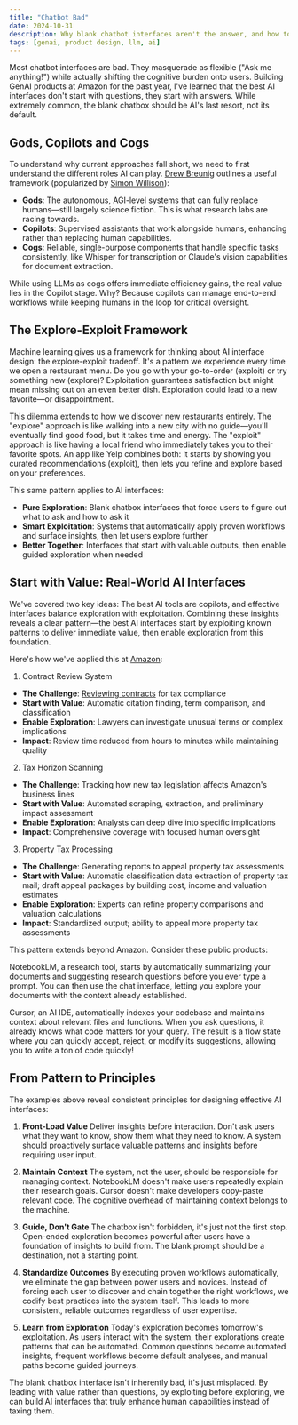 ```yaml
---
title: "Chatbot Bad"
date: 2024-10-31
description: Why blank chatbot interfaces aren't the answer, and how to design better GenAI products
tags: [genai, product design, llm, ai]
---
```


Most chatbot interfaces are bad. They masquerade as flexible ("Ask me anything!") while actually shifting the cognitive burden onto users. Building GenAI products at Amazon for the past year, I've learned that the best AI interfaces don't start with questions, they start with answers. While extremely common, the blank chatbox should be AI's last resort, not its default.

## Gods, Copilots and Cogs

To understand why current approaches fall short, we need to first understand the different roles AI can play. [Drew Breunig](https://www.dbreunig.com/2024/10/18/the-3-ai-use-cases-gods-interns-and-cogs.html) outlines a useful framework (popularized by [Simon Willison](https://simonwillison.net/2024/Oct/20/gods-interns-and-cogs/)):

- **Gods**: The autonomous, AGI-level systems that can fully replace humans—still largely science fiction. This is what research labs are racing towards.
- **Copilots**: Supervised assistants that work alongside humans, enhancing rather than replacing human capabilities.
- **Cogs**: Reliable, single-purpose components that handle specific tasks consistently, like Whisper for transcription or Claude's vision capabilities for document extraction.

While using LLMs as cogs offers immediate efficiency gains, the real value lies in the Copilot stage. Why? Because copilots can manage end-to-end workflows while keeping humans in the loop for critical oversight.

## The Explore-Exploit Framework

Machine learning gives us a framework for thinking about AI interface design: the explore-exploit tradeoff. It's a pattern we experience every time we open a restaurant menu. Do you go with your go-to-order (exploit) or try something new (explore)? Exploitation guarantees satisfaction but might mean missing out on an even better dish. Exploration could lead to a new favorite—or disappointment.

This dilemma extends to how we discover new restaurants entirely. The "explore" approach is like walking into a new city with no guide—you'll eventually find good food, but it takes time and energy. The "exploit" approach is like having a local friend who immediately takes you to their favorite spots. An app like Yelp combines both: it starts by showing you curated recommendations (exploit), then lets you refine and explore based on your preferences.

This same pattern applies to AI interfaces:
- **Pure Exploration**: Blank chatbox interfaces that force users to figure out what to ask and how to ask it
- **Smart Exploitation**: Systems that automatically apply proven workflows and surface insights, then let users explore further
- **Better Together**: Interfaces that start with valuable outputs, then enable guided exploration when needed

## Start with Value: Real-World AI Interfaces

We've covered two key ideas: The best AI tools are copilots, and effective interfaces balance exploration with exploitation. Combining these insights reveals a clear pattern—the best AI interfaces start by exploiting known patterns to deliver immediate value, then enable exploration from this foundation.

Here's how we've applied this at [Amazon](https://www.wsj.com/articles/amazon-leans-into-generative-ai-to-manage-its-finances-c77b16eb):

1. Contract Review System
  - **The Challenge**: [Reviewing contracts](https://news.bloombergtax.com/tax-insights-and-commentary/corporate-tax-leaders-weigh-ais-risk-reward-calculus-podcast) for tax compliance
  - **Start with Value**: Automatic citation finding, term comparison, and classification
  - **Enable Exploration**: Lawyers can investigate unusual terms or complex implications
  - **Impact**: Review time reduced from hours to minutes while maintaining quality

2. Tax Horizon Scanning
  - **The Challenge**: Tracking how new tax legislation affects Amazon's business lines
  - **Start with Value**: Automated scraping, extraction, and preliminary impact assessment
  - **Enable Exploration**: Analysts can deep dive into specific implications
  - **Impact**: Comprehensive coverage with focused human oversight

3. Property Tax Processing
  - **The Challenge**: Generating reports to appeal property tax assessments
  - **Start with Value**: Automatic classification data extraction of property tax mail; draft appeal packages by building cost, income and valuation estimates
  - **Enable Exploration**: Experts can refine property comparisons and valuation calculations
  - **Impact**: Standardized output; ability to appeal more property tax assessments

This pattern extends beyond Amazon. Consider these public products:

NotebookLM, a research tool, starts by automatically summarizing your documents and suggesting research questions before you ever type a prompt. You can then use the chat interface, letting you explore your documents with the context already established.

Cursor, an AI IDE, automatically indexes your codebase and maintains context about relevant files and functions. When you ask questions, it already knows what code matters for your query. The result is a flow state where you can quickly accept, reject, or modify its suggestions, allowing you to write a ton of code quickly!

## From Pattern to Principles

The examples above reveal consistent principles for designing effective AI interfaces:

1. **Front-Load Value** 
   Deliver insights before interaction. Don't ask users what they want to know, show them what they need to know. A system should proactively surface valuable patterns and insights before requiring user input.

2. **Maintain Context**
   The system, not the user, should be responsible for managing context. NotebookLM doesn't make users repeatedly explain their research goals. Cursor doesn't make developers copy-paste relevant code. The cognitive overhead of maintaining context belongs to the machine.

3. **Guide, Don't Gate**
   The chatbox isn't forbidden, it's just not the first stop. Open-ended exploration becomes powerful after users have a foundation of insights to build from. The blank prompt should be a destination, not a starting point.

4. **Standardize Outcomes**
  By executing proven workflows automatically, we eliminate the gap between power users and novices. Instead of forcing each user to discover and chain together the right workflows, we codify best practices into the system itself. This leads to more consistent, reliable outcomes regardless of user expertise.

5. **Learn from Exploration**
   Today's exploration becomes tomorrow's exploitation. As users interact with the system, their explorations create patterns that can be automated. Common questions become automated insights, frequent workflows become default analyses, and manual paths become guided journeys.

The blank chatbox interface isn't inherently bad, it's just misplaced. By leading with value rather than questions, by exploiting before exploring, we can build AI interfaces that truly enhance human capabilities instead of taxing them.